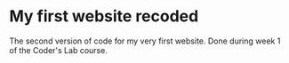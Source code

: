 # My first website recoded
The second version of code for my very first website.
Done during week 1 of the Coder's Lab course.


